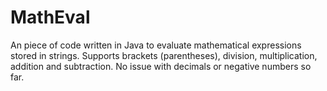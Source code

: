 # MathEval
An piece of code written in Java to evaluate mathematical expressions stored in strings. Supports brackets (parentheses), division, multiplication, addition and subtraction. No issue with decimals or negative numbers so far.
